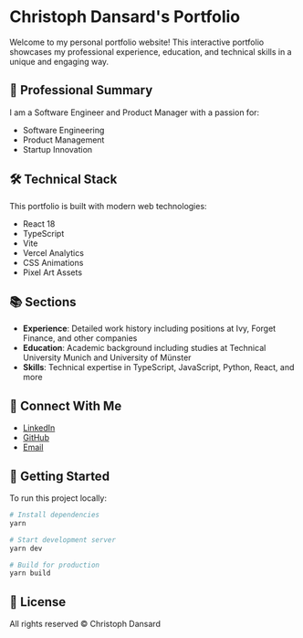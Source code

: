# Christoph Dansard's Portfolio

Welcome to my personal portfolio website! This interactive portfolio showcases my professional experience, education, and technical skills in a unique and engaging way.

## 🚀 Professional Summary

I am a Software Engineer and Product Manager with a passion for:

- Software Engineering
- Product Management
- Startup Innovation

## 🛠 Technical Stack

This portfolio is built with modern web technologies:

- React 18
- TypeScript
- Vite
- Vercel Analytics
- CSS Animations
- Pixel Art Assets

## 📚 Sections

- **Experience**: Detailed work history including positions at Ivy, Forget Finance, and other companies
- **Education**: Academic background including studies at Technical University Munich and University of Münster
- **Skills**: Technical expertise in TypeScript, JavaScript, Python, React, and more

## 🔗 Connect With Me

- [LinkedIn](https://www.linkedin.com/in/christoph-dansard-212293161/)
- [GitHub](https://github.com/cdans)
- [Email](mailto:ch.dansard@gmail.com)

## 🚀 Getting Started

To run this project locally:

```bash
# Install dependencies
yarn

# Start development server
yarn dev

# Build for production
yarn build
```

## 📝 License

All rights reserved © Christoph Dansard
